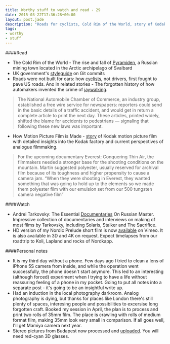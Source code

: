 ```yaml
---
title: Worthy stuff to watch and read - 29
date: 2015-03-22T17:36:28+00:00
layout: post.jade
description: "Roads for cyclists, Cold Rim of the World, story of Kodak motion picture film, Andrei Tarkovsky, life without iPhone"
tags:
- worthy
- stuff
---
```


####Read

* The Cold Rim of the World - The rise and fall of [Pyramiden](http://blog.longreads.com/2015/03/18/the-cold-rim-of-the-world/), a Russian mining town located in the Arctic archipelago of Svalbard
* UK government's [styleguide](https://github.com/alphagov/styleguides/blob/master/git.md) on Git commits
* Roads were not built for cars: how [cyclists](http://www.vox.com/2015/3/19/8253035/roads-cyclists-cars-history), not drivers, first fought to pave US roads. Ano in related stories - The forgotten history of how automakers invented the crime of [jaywalking](http://www.vox.com/2015/1/15/7551873/jaywalking-history).

>The National Automobile Chamber of Commerce, an industry group, established a free wire service for newspapers: reporters could send in the basic details of a traffic accident, and would get in return a complete article to print the next day. These articles, printed widely, shifted the blame for accidents to pedestrians — signaling that following these new laws was important.

* How Motion Picture Film is Made - [story](http://gearpatrol.com/2015/03/20/how-motion-picture-film-is-made/) of Kodak motion picture film with detailed insights into the Kodak factory and current perspectives of analogue filmmaking.

>For the upcoming documentary Everest: Conquering Thin Air, the filmmakers needed a stronger base for the shooting conditions on the mountain. Martin suggested polyester, usually reserved for archival film because of its toughness and higher propensity to cause a camera jam. “When they were shooting in Everest, they wanted something that was going to hold up to the elements so we made them polyester film with our emulsion set from our 500 tungsten camera negative film”


####Watch

* Andrei Tarkovsky: The Essential [Documentaries](http://www.cinephiliabeyond.org/andrei-tarkovsky-the-essential-documentaries/) On Russian Master. Impressive collection of documentaries and interviews on making of most films by Tarkovsky, including Solaris, Stalker and The Sacrifice.
* HD version of my Nordic Prelude short film is now [available](https://vimeo.com/122592035) on Vimeo. It is also available in 3D and 4K on request. Expect timelapses from our roadtrip to Koli, Lapland and rocks of Nordkapp.

####Personal notes

* It is my third day without a phone. Few days ago I tried to clean a lens of iPhone 5S camera from inside, and while the operation went successfully, the phone doesn't start anymore. This led to an interesting (although forced) experiment when I trying to have a life without reassuring feeling of a phone in my pocket. Going to put all notes into a separate post - it's going to be an insightful write up.
* Had an induction in the local photography darkroom. Analog photography is dying, but thanks for places like London there's still plenty of spaces, interesing people and possibilities to excersise long forgotten craft. Booked my session in April, the plan is to process and print two rolls of 35mm film. The place is crawling with rolls of medium format film, making 35mm look very small in comparison. If all goes well, I'll get Mamiya camera next year.
* Stereo pictures from Budapest now processed and [uploaded](https://www.flickr.com/photos/karismafilms/sets/72157651400728596/). You will need red-cyan 3D glasses.
